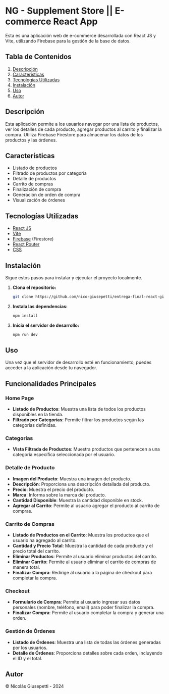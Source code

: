 # NG - Supplement Store || E-commerce React App

Esta es una aplicación web de e-commerce desarrollada con React JS y Vite, utilizando Firebase para la gestión de la base de datos.

## Tabla de Contenidos

1. [Descripción](#descripción)
2. [Características](#características)
3. [Tecnologías Utilizadas](#tecnologías-utilizadas)
4. [Instalación](#instalación)
5. [Uso](#uso)
6. [Autor](#autor)

## Descripción

Esta aplicación permite a los usuarios navegar por una lista de productos, ver los detalles de cada producto, agregar productos al carrito y finalizar la compra. Utiliza Firebase Firestore para almacenar los datos de los productos y las órdenes.

## Características

- Listado de productos
- Filtrado de productos por categoría
- Detalle de productos
- Carrito de compras
- Finalización de compra
- Generación de orden de compra
- Visualización de órdenes

## Tecnologías Utilizadas

- [React JS](https://reactjs.org/)
- [Vite](https://vitejs.dev/)
- [Firebase](https://firebase.google.com/) (Firestore)
- [React Router](https://reactrouter.com/)
- [CSS](https://developer.mozilla.org/es/docs/Web/CSS)
## Instalación

Sigue estos pasos para instalar y ejecutar el proyecto localmente.

1. **Clona el repositorio:**

   ```bash
   git clone https://github.com/nico-giusepetti/entrega-final-react-giusepetti.git

2. **Instala las dependencias:**

   ```bash
   npm install

3. **Inicia el servidor de desarrollo:**

   ```bash
   npm run dev

## Uso

Una vez que el servidor de desarrollo esté en funcionamiento, puedes acceder a la aplicación desde tu navegador. 

## Funcionalidades Principales

### Home Page

- **Listado de Productos**: Muestra una lista de todos los productos disponibles en la tienda.
- **Filtrado por Categorías**: Permite filtrar los productos según las categorías definidas.

### Categorías

- **Vista Filtrada de Productos**: Muestra productos que pertenecen a una categoría específica seleccionada por el usuario.

### Detalle de Producto

- **Imagen del Producto**: Muestra una imagen del producto.
- **Descripción**: Proporciona una descripción detallada del producto.
- **Precio**: Muestra el precio del producto.
- **Marca**: Informa sobre la marca del producto.
- **Cantidad Disponible**: Muestra la cantidad disponible en stock.
- **Agregar al Carrito**: Permite al usuario agregar el producto al carrito de compras.

### Carrito de Compras

- **Listado de Productos en el Carrito**: Muestra los productos que el usuario ha agregado al carrito.
- **Cantidad y Precio Total**: Muestra la cantidad de cada producto y el precio total del carrito.
- **Eliminar Productos**: Permite al usuario eliminar productos del carrito.
- **Eliminar Carrito**: Permite al usuario eliminar el carrito de compras de manera total.
- **Finalizar Compra**: Redirige al usuario a la página de checkout para completar la compra.

### Checkout

- **Formulario de Compra**: Permite al usuario ingresar sus datos personales (nombre, teléfono, email) para poder finalizar la compra.
- **Finalizar Compra**: Permite al usuario completar la compra y generar una orden.

### Gestión de Órdenes

- **Listado de Órdenes**: Muestra una lista de todas las órdenes generadas por los usuarios.
- **Detalle de Órdenes**: Proporciona detalles sobre cada orden, incluyendo el ID y el total.

## Autor
© Nicolás Giusepetti - 2024


